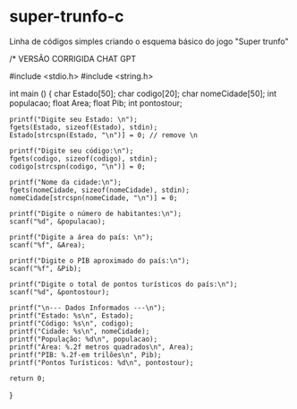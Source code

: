 # super-trunfo-c
Linha de códigos simples criando o esquema básico do jogo "Super trunfo"

/* VERSÃO CORRIGIDA CHAT GPT

#include <stdio.h>
#include <string.h>

int main () {
    char Estado[50];
    char codigo[20];
    char nomeCidade[50];
    int populacao;
    float Area;
    float Pib;
    int pontostour;

    printf("Digite seu Estado: \n");
    fgets(Estado, sizeof(Estado), stdin);
    Estado[strcspn(Estado, "\n")] = 0; // remove \n

    printf("Digite seu código:\n");
    fgets(codigo, sizeof(codigo), stdin);
    codigo[strcspn(codigo, "\n")] = 0;

    printf("Nome da cidade:\n");
    fgets(nomeCidade, sizeof(nomeCidade), stdin);
    nomeCidade[strcspn(nomeCidade, "\n")] = 0;

    printf("Digite o número de habitantes:\n");
    scanf("%d", &populacao);

    printf("Digite a área do país: \n");
    scanf("%f", &Area);

    printf("Digite o PIB aproximado do país:\n");
    scanf("%f", &Pib);

    printf("Digite o total de pontos turísticos do país:\n");
    scanf("%d", &pontostour);

    printf("\n--- Dados Informados ---\n");
    printf("Estado: %s\n", Estado);
    printf("Código: %s\n", codigo);
    printf("Cidade: %s\n", nomeCidade);
    printf("População: %d\n", populacao);
    printf("Área: %.2f metros quadrados\n", Area);
    printf("PIB: %.2f-em trilões\n", Pib);
    printf("Pontos Turísticos: %d\n", pontostour);

    return 0;
}
